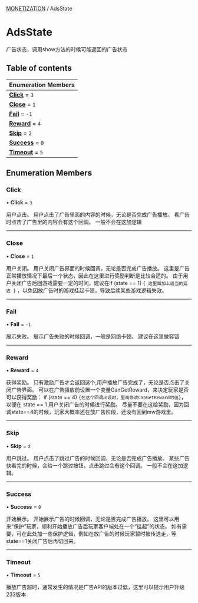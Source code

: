 [MONETIZATION](../groups/Core.MONETIZATION.md) / AdsState

# AdsState <Badge type="tip" text="Enumeration" /> <Score text="AdsState" />

广告状态，调用show方法的时候可能返回的广告状态

## Table of contents

| Enumeration Members |
| :-----|
| **[Click](mw.AdsState.md#click)** = ``3`` <br> |
| **[Close](mw.AdsState.md#close)** = ``1`` <br> |
| **[Fail](mw.AdsState.md#fail)** = ``-1`` <br> |
| **[Reward](mw.AdsState.md#reward)** = ``4`` <br> |
| **[Skip](mw.AdsState.md#skip)** = ``2`` <br> |
| **[Success](mw.AdsState.md#success)** = ``0`` <br> |
| **[Timeout](mw.AdsState.md#timeout)** = ``5`` <br> |

## Enumeration Members

### Click <Score text="Click" /> 

• **Click** = ``3``

用户点击。 用户点击了广告里面的内容的时候，无论是否完成广告播放。 看广告时点击了广告里的内容会有这个回调。 一般不会在这加逻辑

___

### Close <Score text="Close" /> 

• **Close** = ``1``

用户关闭。 用户关闭广告界面的时候回调，无论是否完成广告播放。 这里是广告正常播放情况下最后一个状态，因此在这里进行奖励判断是比较合适的。 由于用户关闭广告后回游戏需要一定的时间，建议在if (state == 1) `{ 这里面加上适当的延迟 }` ，以免因放广告时的游戏挂起卡顿，导致后续某些游戏逻辑失效。

___

### Fail <Score text="Fail" /> 

• **Fail** = ``-1``

展示失败。 展示广告失败的时候回调，一般是网络卡顿。 建议在这里做容错

___

### Reward <Score text="Reward" /> 

• **Reward** = ``4``

获得奖励。 只有激励广告才会返回这个,用户播放广告完成了，无论是否点击了关闭广告界面。 可以在广告播放前设置一个变量CanGetReward，来决定玩家是否可以获得奖励： if (state == 4) `{在这个回调出现时，里面修改CanGetReward的值}`， 以便在 state == 1 用户关闭广告的时候进行奖励。 尽量不要在这给奖励，因为回调state==4的时候，玩家大概率还在放广告阶段，还没有回到mw游戏里。

___

### Skip <Score text="Skip" /> 

• **Skip** = ``2``

用户跳过。 用户点击了跳过广告的时候回调，无论是否完成广告播放。 某些广告快看完的时候，会给一个跳过按钮，点击跳过会有这个回调。 一般不会在这加逻辑。

___

### Success <Score text="Success" /> 

• **Success** = ``0``

开始展示。 开始展示广告的时候回调，无论是否完成广告播放。 这里可以用来“保护”玩家，顺利开始播放广告后玩家客户端处在一个“挂起”的状态。 如有需要，可在此处加一些保护逻辑，例如在放广告的时候玩家暂时被传送走，等state==1关闭广告后再切回来。

___

### Timeout <Score text="Timeout" /> 

• **Timeout** = ``5``

播放广告超时，通常发生的情况是广告API的版本过低，这里可以提示用户升级233版本
